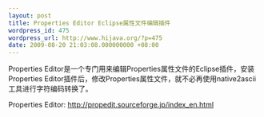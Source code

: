```yaml
---
layout: post
title: Properties Editor Eclipse属性文件编辑插件
wordpress_id: 475
wordpress_url: http://www.hijava.org/?p=475
date: 2009-08-20 21:03:08.000000000 +08:00
---
```

Properties Editor是一个专门用来编辑Properties属性文件的Eclipse插件，安装Properties Editor插件后，修改Properties属性文件，就不必再使用native2ascii工具进行字符编码转换了。

Properties Editor: <a href="http://propedit.sourceforge.jp/index_en.html">http://propedit.sourceforge.jp/index_en.html</a>
